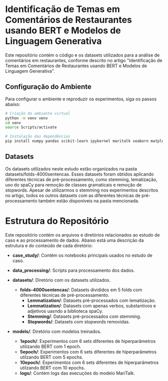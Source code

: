 # Identificação de Temas em Comentários de Restaurantes usando BERT e Modelos de Linguagem Generativa

Este repositório contém o código e os datasets utilizados para a análise de comentários em restaurantes, conforme descrito no artigo "Identificação de Temas em Comentários de Restaurantes usando BERT e Modelos de Linguagem Generativa".

## Configuração do Ambiente

Para configurar o ambiente e reproduzir os experimentos, siga os passos abaixo:

```bash
# Criação do ambiente virtual
python -m venv venv
cd venv
source Scripts/activate

# Instalação das dependências
pip install numpy pandas scikit-learn ipykernel maritalk seaborn matplotlib torch transformers python-dotenv
```

## Datasets

Os datasets utilizados neste estudo estão organizados na pasta datasets/folds-4000sentencas. Esses datasets foram obtidos aplicando diferentes técnicas de pré-processamento, como stemming, lematização, uso do spaCy para remoção de classes gramaticais e remoção de stopwords. Apesar de utilizarmos o stemming nos experimentos descritos no artigo, todos os outros datasets com as diferentes técnicas de pré-processamento também estão disponíveis na pasta mencionada.

# Estrutura do Repositório

Este repositório contém os arquivos e diretórios relacionados ao estudo de caso e ao processamento de dados. Abaixo está uma descrição da estrutura e do conteúdo de cada diretório:

- **case_study/**: Contém os notebooks principais usados no estudo de caso.

- **data_processing/**: Scripts para processamento dos dados.

- **datasets/**: Diretório com os datasets utilizados.

  - **folds-4000sentencas/**: Datasets divididos em 5 folds com diferentes técnicas de pré-processamento.
    - **Lemmatization/**: Datasets pré-processados com lematização.
    - **Lemmatization/**: Datasets com apenas verbos, substantivos e adjetivos uasndo a biblioteca spaCy.
    - **Stemming/**: Datasets pré-processados com stemming.
    - **Stopwords/**: Datasets com stopwords removidas.

- **models/**: Diretório com modelos treinados.
  - **1epoch/**: Experimentos com 6 sets diferentes de hiperparâmetros utilizando BERT com 1 epoch.
  - **5epoch/**: Experimentos com 6 sets diferentes de hiperparâmetros utilzando BERT com 5 epochs.
  - **10epoch/**: Experimentos com 6 sets diferentes de hiperparâmetros utilzando BERT com 10 epochs.
  - **logs/**: Contém logs das execuções do modelo MariTalk.
